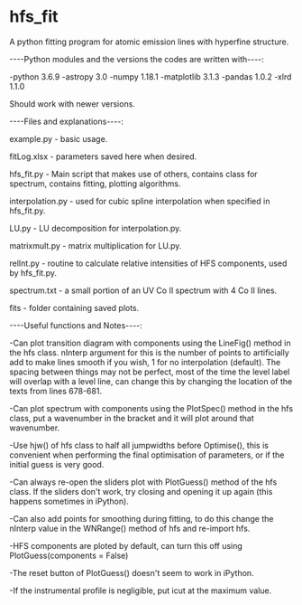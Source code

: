 # hfs_fit
A python fitting program for atomic emission lines with hyperfine structure.

----Python modules and the versions the codes are written with----:

-python 3.6.9
-astropy 3.0
-numpy 1.18.1
-matplotlib 3.1.3
-pandas 1.0.2
-xlrd 1.1.0

Should work with newer versions.


----Files and explanations----:

example.py - basic usage.

fitLog.xlsx - parameters saved here when desired.

hfs_fit.py - Main script that makes use of others, contains class for spectrum, contains fitting, plotting algorithms.

interpolation.py - used for cubic spline interpolation when specified in hfs_fit.py.

LU.py - LU decomposition for interpolation.py.

matrixmult.py - matrix multiplication for LU.py.

relInt.py - routine to calculate relative intensities of HFS components, used by hfs_fit.py.

spectrum.txt - a small portion of an UV Co II spectrum with 4 Co II lines.

fits - folder containing saved plots.


----Useful functions and Notes----:

-Can plot transition diagram with components using the LineFig() method in the hfs class. nInterp argument for this is the number of points to artificially add to make lines smooth if you wish, 1 for no interpolation (default). The spacing between things may not be perfect, most of the time the level label will overlap with a level line, can change this by changing the location of the texts from lines 678-681. 

-Can plot spectrum with components using the PlotSpec() method in the hfs class, put a wavenumber in the bracket and it will plot around that wavenumber.

-Use hjw() of hfs class to half all jumpwidths before Optimise(), this is convenient when performing the final optimisation of parameters, or if the initial guess is very good.

-Can always re-open the sliders plot with PlotGuess() method of the hfs class. If the sliders don't work, try closing and opening it up again (this happens sometimes in iPython).

-Can also add points for smoothing during fitting, to do this change the nInterp value in the WNRange() method of hfs and re-import hfs.

-HFS components are ploted by default, can turn this off using PlotGuess(components = False)

-The reset button of PlotGuess() doesn't seem to work in iPython.

-If the instrumental profile is negligible, put icut at the maximum value.

